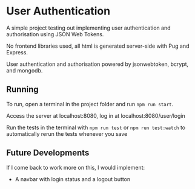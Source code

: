 # User Authentication

A simple project testing out implementing user authentication and authorisation using JSON Web Tokens.

No frontend libraries used, all html is generated server-side with Pug and Express.

User authentication and authorisation powered by jsonwebtoken, bcrypt, and mongodb.

## Running

To run, open a terminal in the project folder and run `npm run start`.

Access the server at localhost:8080, log in at localhost:8080/user/login

Run the tests in the terminal with `npm run test` or `npm run test:watch` to automatically rerun the tests whenever you save

## Future Developments

If I come back to work more on this, I would implement:

-   A navbar with login status and a logout button
